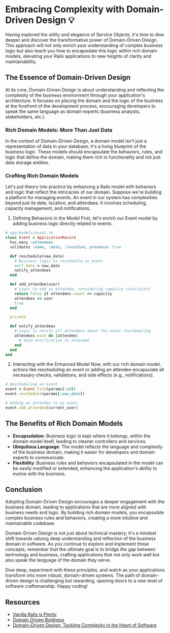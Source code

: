 # Embracing Complexity with Domain-Driven Design 💡
Having explored the utility and elegance of Service Objects, it's time to dive deeper and discover the transformative power of Domain-Driven Design. This approach will not only enrich your understanding of complex business logic but also teach you how to encapsulate this logic within rich domain models, elevating your Rails applications to new heights of clarity and maintainability.

## The Essence of Domain-Driven Design
At its core, Domain-Driven Design is about understanding and reflecting the complexity of the business environment through your application's architecture. It focuses on placing the domain and the logic of the business at the forefront of the development process, encouraging developers to speak the same language as domain experts (business analysts, stakeholders, etc.).

### Rich Domain Models: More Than Just Data
In the context of Domain-Driven Design, a domain model isn't just a representation of data in your database; it's a living blueprint of the business logic. These models should encapsulate the behaviors, rules, and logic that define the domain, making them rich in functionality and not just data storage entities.

### Crafting Rich Domain Models
Let's put theory into practice by enhancing a Rails model with behaviors and logic that reflect the intricacies of our domain. Suppose we're building a platform for managing events. An event in our system has complexities beyond just its date, location, and attendees. It involves scheduling, capacity management, and notifications.

1. Defining Behaviors in the Model
First, let's enrich our Event model by adding business logic directly related to events.

```ruby
# app/models/event.rb
class Event < ApplicationRecord
  has_many :attendees
  validates :name, :date, :location, presence: true

  def reschedule(new_date)
    # Business logic to reschedule an event
    self.date = new_date
    notify_attendees
  end

  def add_attendee(user)
    # Logic to add an attendee, considering capacity constraints
    return false if attendees.count >= capacity
    attendees << user
    true
  end

  private

  def notify_attendees
    # Logic to notify all attendees about the event rescheduling
    attendees.each do |attendee|
      # Send notification to attendee
    end
  end
end
```

2. Interacting with the Enhanced Model
Now, with our rich domain model, actions like rescheduling an event or adding an attendee encapsulate all necessary checks, validations, and side effects (e.g., notifications).

```ruby
# Rescheduling an event
event = Event.find(params[:id])
event.reschedule(params[:new_date])

# Adding an attendee to an event
event.add_attendee(current_user)
```

## The Benefits of Rich Domain Models
- **Encapsulation**: Business logic is kept where it belongs, within the domain model itself, leading to cleaner controllers and services.
- **Ubiquitous Language**: The model reflects the language and complexity of the business domain, making it easier for developers and domain experts to communicate.
- **Flexibility**: Business rules and behaviors encapsulated in the model can be easily modified or extended, enhancing the application's ability to evolve with the business.

## Conclusion
Adopting Domain-Driven Design encourages a deeper engagement with the business domain, leading to applications that are more aligned with business needs and logic. By building rich domain models, you encapsulate complex business rules and behaviors, creating a more intuitive and maintainable codebase.

Domain-Driven Design is not just about technical mastery; it's a mindset shift towards valuing deep understanding and reflection of the business domain in software. As you continue to explore and implement these concepts, remember that the ultimate goal is to bridge the gap between technology and business, crafting applications that not only work well but also speak the language of the domain they serve.

Dive deep, experiment with these principles, and watch as your applications transform into more robust, domain-driven systems. The path of domain-driven design is challenging but rewarding, opening doors to a new level of software craftsmanship. Happy coding!

## Resources
- [Vanilla Rails is Plenty](https://dev.37signals.com/vanilla-rails-is-plenty/)
- [Domain Driven Boldness](https://dev.37signals.com/domain-driven-boldness/)
- [Domain-Driven Design: Tackling Complexity in the Heart of Software](https://www.oreilly.com/library/view/domain-driven-design-tackling/0321125215/)
